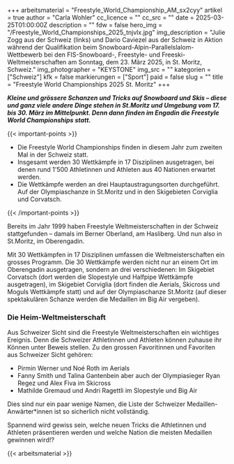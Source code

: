 +++
arbeitsmaterial = "Freestyle_World_Championship_AM_sx2cyy"
artikel = true
author = "Carla Wohler"
cc_licence = ""
cc_src = ""
date = 2025-03-25T01:00:00Z
description = ""
fdw = false
hero_img = "/Freestyle_World_Championships_2025_tnjvlx.jpg"
img_description = "Julie Zogg aus der Schweiz (links) und Dario Caviezel aus der Schweiz in Aktion während der Qualifikation beim Snowboard-Alpin-Parallelslalom-Wettbewerb bei den FIS-Snowboard-, Freestyle- und Freeski-Weltmeisterschaften am Sonntag, dem 23. März 2025, in St. Moritz, Schweiz."
img_photographer = "KEYSTONE"
img_src = ""
kategorien = ["Schweiz"]
kfk = false
markierungen = ["Sport"]
paid = false
slug = ""
title = "Freestyle World Championships 2025 St. Moritz"
+++

**_Kleine und grössere Schanzen und Tricks auf Snowboard und Skis – diese und ganz viele andere Dinge stehen in St.Moritz und Umgebung vom 17. bis 30. März im Mittelpunkt. Denn dann finden im Engadin die Freestyle World Championships statt._**

{{< important-points >}}

<ul>

<li>Die Freestyle World Championships finden in diesem Jahr zum zweiten Mal in der Schweiz statt.</li>

<li>Insgesamt werden 30 Wettkämpfe in 17 Disziplinen ausgetragen, bei denen rund 1'500 Athletinnen und Athleten aus 40 Nationen erwartet werden.</li>

<li>Die Wettkämpfe werden an drei Hauptaustragungsorten durchgeführt. Auf der Olympiaschanze in St.Moritz und in den Skigebieten Corviglia und Corvatsch.</li>

</ul>

{{< /important-points >}}

Bereits im Jahr 1999 haben Freestyle Weltmeisterschaften in der Schweiz stattgefunden – damals im Berner Oberland, am Hasliberg. Und nun also in St.Moritz, im Oberengadin.

Mit 30 Wettkämpfen in 17 Disziplinen umfassen die Weltmeisterschaften ein grosses Programm. Die 30 Wettkämpfe werden nicht nur an einem Ort im Oberengadin ausgetragen, sondern an drei verschiedenen: Im Skigebiet Corvatsch (dort werden die Slopestyle und Halfpipe Wettkämpfe ausgetragen), im Skigebiet Corviglia (dort finden die Aerials, Skicross und Moguls Wettkämpfe statt) und auf der Olympiaschanze St.Moritz (auf dieser spektakulären Schanze werden die Medaillen im Big Air vergeben). 
 
### Die Heim-Weltmeisterschaft 

Aus Schweizer Sicht sind die Freestyle Weltmeisterschaften ein wichtiges Ereignis. Denn die Schweizer Athletinnen und Athleten können zuhause ihr Können unter Beweis stellen. 
Zu den grossen Favoritinnen und Favoriten aus Schweizer Sicht gehören: 

-	Pirmin Werner und Noé Roth im Aerials 
-	Fanny Smith und Talina Gantenbein aber auch der Olympiasieger Ryan Regez und Alex Fiva im Skicross
-	Mathilde Gremaud und Andri Ragettli im Slopestyle und Big Air

Dies sind nur ein paar wenige Namen, die Liste der Schweizer Medaillen-Anwärter*innen  ist so sicherlich nicht vollständig. 

Spannend wird gewiss sein, welche neuen Tricks die Athletinnen und Athleten präsentieren werden und welche Nation die meisten Medaillen gewinnen wird!?

{{< arbeitsmaterial >}}